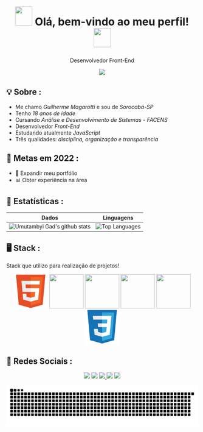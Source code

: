 <h1 align="center"><img src="https://media.giphy.com/media/QssGEmpkyEOhBCb7e1/giphy.gif" width="45px" height="50px">  Olá, bem-vindo ao meu perfil!  <img src="https://media.giphy.com/media/QssGEmpkyEOhBCb7e1/giphy.gif" width="45px" height="50px"></h1>

<p align='center'>
  Desenvolvedor Front-End
</p>

<div align="center">
  <img src="https://media.giphy.com/media/AIdGhVzDyXioKnLya7/giphy.gif" width="2800px">
</div>

## 💡 Sobre :
  - Me chamo *Guilherme Magarotti* e sou de *Sorocaba-SP*
  - Tenho *18 anos de idade*
  - Cursando *Análise e Desenvolvimento de Sistemas* - *FACENS*
  - Desenvolvedor *Front-End*
  - Estudando atualmente *JavaScript*
  - Três qualidades: *disciplina, organização e transparência*

## 🎯 Metas em 2022 :

- 📂 Expandir meu portfólio
- 📊 Obter experiência na área

## 💎 Estatísticas :
 
| Dados                                                                                                                                                            | Linguagens                                                                                                                                                                     |
| ------------------------------------------------------------------------------------------------------------------------------------------------------------------------ | ---------------------------------------------------------------------------------------------------------------------------------------------------------------------------------- |
| ![Umutambyi Gad's github stats](https://github-readme-stats.vercel.app/api?username=guimagarotti&show_icons=true&hide_border=true&count_private=true&theme=dark) | ![Top Languages](https://github-readme-stats.vercel.app/api/top-langs/?username=guimagarotti&langs_count=10&count_private=true&hide_border=true&theme=dark&layout=compact) |

## 🖥️ Stack : 
  
  Stack que utilizo para realização de projetos!
  
  <div align="center">
      <img src="https://raw.githubusercontent.com/devicons/devicon/master/icons/html5/html5-original.svg" width="90px" height="90px">  
      <img src="https://media.giphy.com/media/kH1DBkPNyZPOk0BxrM/giphy.gif" width="90px" height="90px">
      <img src="https://media.giphy.com/media/ln7z2eWriiQAllfVcn/giphy.gif" width="90px" height="90px">
      <img src="https://media.giphy.com/media/IdyAQJVN2kVPNUrojM/giphy.gif" width="90px" height="90px">
      <img src="https://media.giphy.com/media/KzJkzjggfGN5Py6nkT/giphy.gif" width="90px" height="90px">
      <img src="https://raw.githubusercontent.com/devicons/devicon/master/icons/css3/css3-original.svg" width="90px" height="90px">
  </div> 

## 💬 Redes Sociais :

  <div align="center"> 
    <a href="https://www.instagram.com/guimagarotti/" target="_blank"><img src="https://img.shields.io/badge/-Instagram-%23E4405F?style=for-the-badge&logo=instagram&logoColor=white" target="_blank"></a>
    <a href="https://www.linkedin.com/in/guilherme-cambi-magarotti-16177522b/" target="_blank"><img src="https://img.shields.io/badge/-LinkedIn-%230077B5?style=for-the-badge&logo=linkedin&logoColor=white" target="_blank"></a>
    <a href="https://twitter.com/GuilhermeMagar7" target="_blank"><img src="https://img.shields.io/badge/Twitter-2CA5E0?style=for-the-badge&logo=twitter&logoColor=white" target="_blank">
     <a href="https://github.com/guimagarotti"><img src="https://img.shields.io/badge/-Github-%23333?style=for-the-badge&logo=github&logoColor=white" target="_blank"></a>
     <a href="#" target="_blank"><img src="https://img.shields.io/badge/Website-7289DA?style=for-the-badge&logo=googlechrome&logoColor=white" target="_blank"></a>
  </div>
  
![Snake animation](https://github.com/Ricmaloy/Ricmaloy/blob/output/github-contribution-grid-snake.svg)
  
